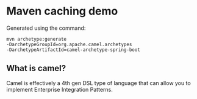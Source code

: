 # Maven caching demo

Generated using the command:
```shell
mvn archetype:generate
-DarchetypeGroupId=org.apache.camel.archetypes
-DarchetypeArtifactId=camel-archetype-spring-boot
```

## What is camel?

Camel is effectively a 4th gen DSL type of language that can allow you to implement Enterprise Integration Patterns.

